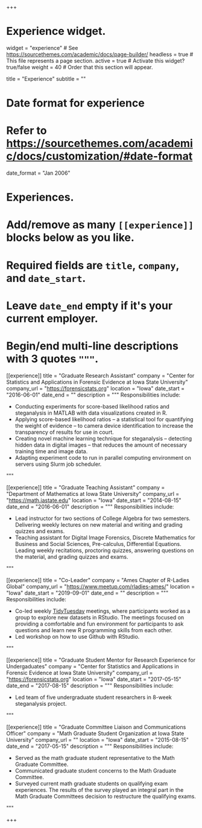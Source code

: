 +++
# Experience widget.
widget = "experience"  # See https://sourcethemes.com/academic/docs/page-builder/
headless = true  # This file represents a page section.
active = true  # Activate this widget? true/false
weight = 40  # Order that this section will appear.

title = "Experience"
subtitle = ""

# Date format for experience
#   Refer to https://sourcethemes.com/academic/docs/customization/#date-format
date_format = "Jan 2006"

# Experiences.
#   Add/remove as many `[[experience]]` blocks below as you like.
#   Required fields are `title`, `company`, and `date_start`.
#   Leave `date_end` empty if it's your current employer.
#   Begin/end multi-line descriptions with 3 quotes `"""`.
[[experience]]
  title = "Graduate Research Assistant"
  company = "Center for Statistics and Applications in Forensic Evidence at Iowa State University"
  company_url = "https://forensicstats.org"
  location = "Iowa"
  date_start = "2016-06-01"
  date_end = ""
  description = """
  Responsibilities include:
  
  * Conducting experiments for score-based likelihood ratios and steganalysis in MATLAB with data visualizations created in R.
  * Applying score-based likelihood ratios – a statistical tool for quantifying the weight of evidence – to camera device identification to increase the transparency of results for use in court.
  * Creating novel machine learning technique for steganalysis – detecting hidden data in digital images – that reduces the amount of necessary training time and image data. 
  * Adapting experiment code to run in parallel computing environment on servers using Slurm job scheduler.

  """

[[experience]]
  title = "Graduate Teaching Assistant"
  company = "Department of Mathematics at Iowa State University"
  company_url = "https://math.iastate.edu"
  location = "Iowa"
  date_start = "2014-08-15"
  date_end = "2016-06-01"
  description = """
  Responsibilities include:
  * Lead instructor for two sections of College Algebra for two semesters. Delivering weekly lectures on new material and writing and grading quizzes and exams.
  * Teaching assistant for Digital Image Forensics, Discrete Mathematics for Business and Social Sciences, Pre-calculus, Differential Equations. Leading weekly recitations, proctoring quizzes, answering questions on the material, and grading quizzes and exams.

  """
  
[[experience]]
  title = "Co-Leader"
  company = "Ames  Chapter of R-Ladies Global"
  company_url = "https://www.meetup.com/rladies-ames/"
  location = "Iowa"
  date_start = "2019-09-01"
  date_end = ""
  description = """
  Responsibilities include:
  * Co-led weekly [TidyTuesday](https://github.com/rfordatascience/tidytuesday) meetings, where participants worked as a group to explore new datasets in RStudio. The meetings focused on providing a comfortable and fun environment for participants to ask questions and learn new R programming skills from each other. 
  * Led workshop on how to use Github with RStudio.
  
  """
  
[[experience]]
  title = "Graduate Student Mentor for Research Experience for Undergaduates"
  company = "Center for Statistics and Applications in Forensic Evidence at Iowa State University"
  company_url = "https://forensicstats.org"
  location = "Iowa"
  date_start = "2017-05-15"
  date_end = "2017-08-15"
  description = """
  Responsibilities include:
  * Led team of five undergraduate student researchers in 8-week steganalysis project.

  """
  
[[experience]]
  title = "Graduate Committee Liaison and Communications Officer"
  company = "Math Graduate Student Organization at Iowa State University"
  company_url = ""
  location = "Iowa"
  date_start = "2015-08-15"
  date_end = "2017-05-15"
  description = """
  Responsibilities include:
  * Served as the math graduate student representative to the Math Graduate Committee.
  * Communicated graduate student concerns to the Math Graduate Committee.
  * Surveyed current math graduate students on qualifying exam experiences. The results of the survey played an integral part in the Math Graduate Committees decision to restructure the qualifying exams.

  """



+++
